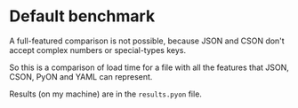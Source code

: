 # Default benchmark

A full-featured comparison is not possible, because JSON and CSON don't accept complex numbers or special-types keys.

So this is a comparison of load time for a file with all the features that JSON, CSON, PyON and YAML can represent.

Results (on my machine) are in the `results.pyon` file.